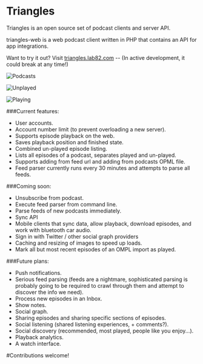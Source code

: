 Triangles
=========

Triangles is an open source set of podcast clients and server API.

triangles-web is a web podcast client written in PHP that contains an API for app integrations.

Want to try it out? Visit [triangles.lab82.com](https://triangles.lab82.com) -- (In active development, it could break at any time!)

![Podcasts](http://lab82.com/podcasts.png)

![Unplayed](http://lab82.com/unplayed.png)

![Playing](http://lab82.com/playing.png)

###Current features:

- User accounts.
- Account number limit (to prevent overloading a new server).
- Supports episode playback on the web.
- Saves playback position and finished state.
- Combined un-played episode listing.
- Lists all episodes of a podcast, separates played and un-played.
- Supports adding from feed url and adding from podcasts OPML file.
- Feed parser currently runs every 30 minutes and attempts to parse all feeds.

###Coming soon:

- Unsubscribe from podcast.
- Execute feed parser from command line.
- Parse feeds of new podcasts immediately.
- Sync API
- Mobile clients that sync data, allow playback, download episodes, and work with bluetooth car audio.
- Sign in with Twitter / other social graph providers
- Caching and resizing of images to speed up loads.
- Mark all but most recent episodes of an OMPL import as played.

###Future plans:

- Push notifications.
- Serious feed parsing (feeds are a nightmare, sophisticated parsing is probably going to be required to crawl through them and attempt to discover the info we need).
- Process new episodes in an Inbox.
- Show notes.
- Social graph.
- Sharing episodes and sharing specific sections of episodes.
- Social listening (shared listening experiences, + comments?).
- Social discovery (recommended, most played, people like you enjoy...).
- Playback analytics.
- A watch interface.

#Contributions welcome!